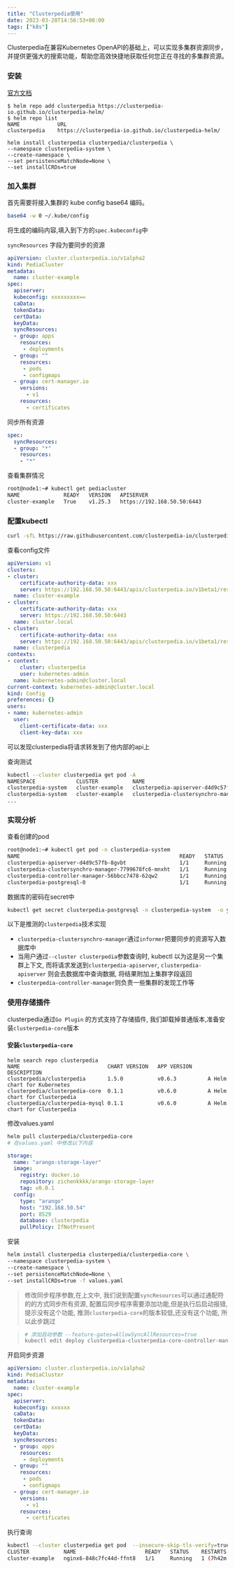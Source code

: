 ```yaml
---
title: "Clusterpedia使用"
date: 2023-03-28T14:56:53+08:00
tags: ["k8s"]
---
```


Clusterpedia在兼容Kubernetes OpenAPI的基础上，可以实现多集群资源同步，并提供更强大的搜索功能，帮助您高效快捷地获取任何您正在寻找的多集群资源。

### 安装

[官方文档](https://github.com/clusterpedia-io/clusterpedia-helm/tree/main/charts/clusterpedia)

```
$ helm repo add clusterpedia https://clusterpedia-io.github.io/clusterpedia-helm/
$ helm repo list
NAME          	URL
clusterpedia  	https://clusterpedia-io.github.io/clusterpedia-helm/
```

```
helm install clusterpedia clusterpedia/clusterpedia \
--namespace clusterpedia-system \
--create-namespace \
--set persistenceMatchNode=None \
--set installCRDs=true
```

### 加入集群

首先需要将接入集群的 kube config base64 编码。

```bash
base64 -w 0 ~/.kube/config
```

将生成的编码内容,填入到下方的`spec.kubeconfig`中

`syncResources` 字段为要同步的资源

```yaml
apiVersion: cluster.clusterpedia.io/v1alpha2
kind: PediaCluster
metadata:
  name: cluster-example
spec:
  apiserver:
  kubeconfig: xxxxxxxxx==
  caData:
  tokenData:
  certData:
  keyData:
  syncResources:
  - group: apps
    resources:
     - deployments
  - group: ""
    resources:
     - pods
     - configmaps
  - group: cert-manager.io
    versions:
      - v1
    resources:
      - certificates
```

同步所有资源

```yaml
spec:
  syncResources:
  - group: "*"
    resources:
    - "*"
```

查看集群情况

```bash
root@node1:~# kubectl get pediacluster
NAME              READY   VERSION   APISERVER
cluster-example   True    v1.25.3   https://192.168.50.50:6443
```

### 配置kubectl

```bash
curl -sfL https://raw.githubusercontent.com/clusterpedia-io/clusterpedia/main/hack/gen-clusterconfigs.sh | bash -
```

查看config文件

```yaml
apiVersion: v1
clusters:
- cluster:
    certificate-authority-data: xxx
    server: https://192.168.50.50:6443/apis/clusterpedia.io/v1beta1/resources/clusters/cluster-example
  name: cluster-example
- cluster:
    certificate-authority-data: xxx
    server: https://192.168.50.50:6443
  name: cluster.local
- cluster:
    certificate-authority-data: xxx
    server: https://192.168.50.50:6443/apis/clusterpedia.io/v1beta1/resources
  name: clusterpedia
contexts:
- context:
    cluster: clusterpedia
    user: kubernetes-admin
  name: kubernetes-admin@cluster.local
current-context: kubernetes-admin@cluster.local
kind: Config
preferences: {}
users:
- name: kubernetes-admin
  user:
    client-certificate-data: xxx
    client-key-data: xxx
```

可以发现clusterpedia将请求转发到了他内部的api上

查询测试

```bash
kubectl --cluster clusterpedia get pod -A
NAMESPACE             CLUSTER           NAME                                                   READY   STATUS    RESTARTS   AGE
clusterpedia-system   cluster-example   clusterpedia-apiserver-d4d9c57fb-8gvbt                 1/1     Running   0          123m
clusterpedia-system   cluster-example   clusterpedia-clustersynchro-manager-7799678fc6-mnxht   1/1     Running   0          123m
...
```

### 实现分析

查看创建的pod

```bash
root@node1:~# kubectl get pod -n clusterpedia-system
NAME                                                   READY   STATUS    RESTARTS   AGE
clusterpedia-apiserver-d4d9c57fb-8gvbt                 1/1     Running   0          124m
clusterpedia-clustersynchro-manager-7799678fc6-mnxht   1/1     Running   0          124m
clusterpedia-controller-manager-56bbcc7478-62qw2       1/1     Running   0          124m
clusterpedia-postgresql-0                              1/1     Running   0          124m
```

数据库的密码在secret中

```bash
kubectl get secret clusterpedia-postgresql -n clusterpedia-system  -o yaml
```

以下是推测的`clusterpedia`技术实现

- `clusterpedia-clustersynchro-manager`通过`informer`把要同步的资源写入数据库中
- 当用户通过`--cluster clusterpedia`参数查询时, kubectl 以为这是另一个集群上下文, 而将请求发送到`clusterpedia-apiserver`, `clusterpedia-apiserver` 则会去数据库中查询数据, 将结果附加上集群字段返回
- `clusterpedia-controller-manager`则负责一些集群的发现工作等

### 使用存储插件

clusterpedia通过`Go Plugin` 的方式支持了存储插件, 我们卸载掉普通版本,准备安装`clusterpedia-core`版本

#### 安装`clusterpedia-core`

```
helm search repo clusterpedia
NAME                            CHART VERSION   APP VERSION     DESCRIPTION                  
clusterpedia/clusterpedia       1.5.0           v0.6.3          A Helm chart for Kubernetes  
clusterpedia/clusterpedia-core  0.1.1           v0.6.0          A Helm chart for Clusterpedia
clusterpedia/clusterpedia-mysql 0.1.1           v0.6.0          A Helm chart for Clusterpedia
```

修改values.yaml

```bash
helm pull clusterpedia/clusterpedia-core
# 在values.yaml 中修改以下内容
```

```yaml
storage:
  name: "arango-storage-layer"
  image:
    registry: docker.io
    repository: zichenkkkk/arango-storage-layer
    tag: v0.0.1
  config:
    type: "arango"
    host: "192.168.50.54"
    port: 8529
    database: clusterpedia
    pullPolicy: IfNotPresent
```

安装

```bash
helm install clusterpedia clusterpedia/clusterpedia-core \
--namespace clusterpedia-system \
--create-namespace \
--set persistenceMatchNode=None \
--set installCRDs=true -f values.yaml
```

>  修改同步程序参数,在上文中, 我们说到配置`syncResources`可以通过通配符的的方式同步所有资源, 配置后同步程序需要添加功能,但是执行后启动报错, 提示没有这个功能, 推测`clusterpedia-core`的版本较低,还没有这个功能, 所以此步跳过

>  ```bash
>  # 添加启动参数 --feature-gates=AllowSyncAllResources=true
>  kubectl edit deploy clusterpedia-clusterpedia-core-controller-manager >  -n clusterpedia-system
>  ```

开启同步资源

```yaml
apiVersion: cluster.clusterpedia.io/v1alpha2
kind: PediaCluster
metadata:
  name: cluster-example
spec:
  apiserver:
  kubeconfig: xxxxxx
  caData:
  tokenData:
  certData:
  keyData:
  syncResources:
  - group: apps
    resources:
     - deployments
  - group: ""
    resources:
     - pods
     - configmaps
  - group: cert-manager.io
    versions:
      - v1
    resources:
      - certificates
```

执行查询

```bash
kubectl --cluster clusterpedia get pod  --insecure-skip-tls-verify=true  
CLUSTER           NAME                      READY   STATUS    RESTARTS        AGE
cluster-example   nginx6-848c7fc44d-ffnt8   1/1     Running   1 (7h42m ago)   16h
```



